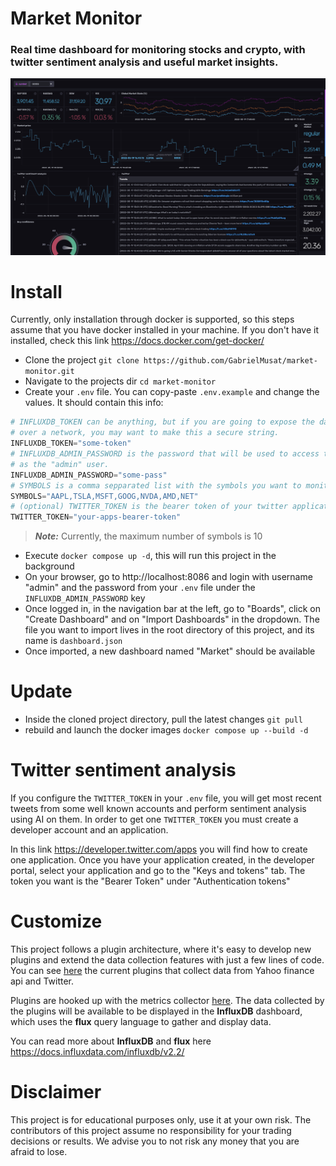 # Market Monitor

### Real time dashboard for monitoring stocks and crypto, with twitter sentiment analysis and useful market insights.

<p align="center"> <img alt="" src="docs/dashboard.png"> </p>

# Install

Currently, only installation through docker is supported, so this steps assume that
you have docker installed in your machine. If you don't have it installed, check this 
link https://docs.docker.com/get-docker/

- Clone the project `git clone https://github.com/GabrielMusat/market-monitor.git`
- Navigate to the projects dir `cd market-monitor`
- Create your `.env` file. You can copy-paste `.env.example` and change the values.
It should contain this info:
```python
# INFLUXDB_TOKEN can be anything, but if you are going to expose the dashboard
# over a network, you may want to make this a secure string.
INFLUXDB_TOKEN="some-token"
# INFLUXDB_ADMIN_PASSWORD is the password that will be used to access the dashboard
# as the "admin" user.
INFLUXDB_ADMIN_PASSWORD="some-pass"
# SYMBOLS is a comma sepparated list with the symbols you want to monitor
SYMBOLS="AAPL,TSLA,MSFT,GOOG,NVDA,AMD,NET"
# (optional) TWITTER_TOKEN is the bearer token of your twitter application
TWITTER_TOKEN="your-apps-bearer-token"
```
> **_Note:_** Currently, the maximum number of symbols is 10
- Execute `docker compose up -d`, this will run this project in the background
- On your browser, go to http://localhost:8086 and login with username "admin" and
the password from your `.env` file under the `INFLUXDB_ADMIN_PASSWORD` key
- Once logged in, in the navigation bar at the left, go to "Boards", click on "Create Dashboard"
and on "Import Dashboards" in the dropdown. The file you want to import lives in the root directory
of this project, and its name is `dashboard.json`
- Once imported, a new dashboard named "Market" should be available

# Update

- Inside the cloned project directory, pull the latest changes `git pull`
- rebuild and launch the docker images `docker compose up --build -d`

# Twitter sentiment analysis

If you configure the `TWITTER_TOKEN` in your `.env` file, you will get most recent tweets
from some well known accounts and perform sentiment analysis using AI on them. In order to
get one `TWITTER_TOKEN` you must create a developer account and an application.

In this link https://developer.twitter.com/apps you will find how to create one application.
Once you have your application created, in the developer portal, select your application and
go to the "Keys and tokens" tab. The token you want is the "Bearer Token" under "Authentication tokens"

# Customize

This project follows a plugin architecture, where it's easy to develop new plugins and extend
the data collection features with just a few lines of code. You can see [here](src/metric_collectors)
the current plugins that collect data from Yahoo finance api and Twitter.

Plugins are hooked up with the metrics collector [here](src/main.py). The data collected by 
the plugins will be available to be displayed in the **InfluxDB** dashboard, which uses the
**flux** query language to gather and display data.

You can read more about **InfluxDB** and **flux** here https://docs.influxdata.com/influxdb/v2.2/


# Disclaimer

This project is for educational purposes only, use it at your own risk. The contributors
of this project assume no responsibility for your trading decisions or results. We advise
you to not risk any money that you are afraid to lose.